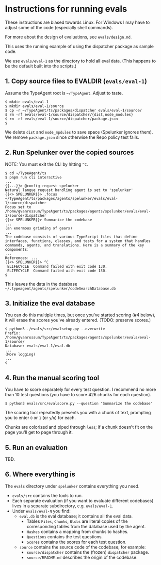 # Instructions for running evals

These instructions are biased towards Linux.
For Windows I may have to adjust some of the code
(especially shell commands).

For more about the design of evaluations, see `evals/design.md`.

This uses the running example of using the dispatcher package
as sample code.

We use `evals/eval-1` as the directory to hold all eval data.
(This happens to be the default built into the scripts.)

## 1. Copy source files to EVALDIR (`evals/eval-1`)

Assume the TypeAgent root is `~/TypeAgent`. Adjust to taste.

```shell
$ mkdir evals/eval-1
$ mkdir evals/eval-1/source
$ cp -r ~/TypeAgent/ts/packages/dispatcher evals/eval-1/source/
$ rm -rf evals/eval-1/source/dispatcher/{dist,node_modules}
$ rm -rf evals/eval-1/source/dispatcher/package.json
$
```

We delete `dist` and `node_mpdules` to save space (Spelunker ignores them).
We remove `package.json` since otherwise the Repo policy test fails.

## 2. Run Spelunker over the copied sources

NOTE: You must exit the CLI by hitting `^C`.

```shell
$ cd ~/TypeAgent/ts
$ pnpm run cli interactive
...
{{...}}> @config request spelunker
Natural langue request handling agent is set to 'spelunker'
{{<> SPELUNKER}}> .focus ~/TypeAgent/ts/packages/agents/spelunker/evals/eval-1/source/dispatcher
Focus set to /home/gvanrossum/TypeAgent/ts/packages/agents/spelunker/evals/eval-1/source/dispatcher
{{<> SPELUNKER}}> Summarize the codebase
...
(an enormous grinding of gears)
...
The codebase consists of various TypeScript files that define interfaces, functions, classes, and tests for a system that handles commands, agents, and translations. Here is a summary of the key components:
...
References: ...
{{<> SPELUNKER}}> ^C
 ELIFECYCLE  Command failed with exit code 130.
 ELIFECYCLE  Command failed with exit code 130.
$
```

This leaves the data in the database `~/.typeagent/agents/spelunker/codeSearchDatabase.db`

## 3. Initialize the eval database

You can do this multiple times, but once you've started scoring (#4 below),
it will erase the scores you've already entered. (TODO: preserve scores.)

```shell
$ python3 ./evals/src/evalsetup.py --overwrite
Prefix: /home/gvanrossum/TypeAgent/ts/packages/agents/spelunker/evals/eval-1/source/
Database: evals/eval-1/eval.db
...
(More logging)
...
$
```

## 4. Run the manual scoring tool

You have to score separately for every test question.
I recommend no more than 10 test questions
(you have to score 426 chunks for each question).

```shell
$ python3 evals/src/evalscore.py --question "Summarize the codebase"
```

The scoring tool repeatedly presents you with a chunk of text,
prompting you to enter `0` or `1` (or `y`/`n`) for each.

Chunks are colorized and piped through `less`;
if a chunk doesn't fit on the page you'll get to page through it.

## 5. Run an evaluation

TBD.

## 6. Where everything is

The `evals` directory under `spelunker` contains everything you need.

- `evals/src` contains the tools to run.
- Each separate evaluation (if you want to evaluate different codebases)
  lives in a separate subdirectory, e.g. `evals/eval-1`.
- Under `evals/eval-N` you find:
  - `eval.db` is the eval database; it contains all the eval data.
    - Tables `Files`, `Chunks`, `Blobs` are literal copies of
      the corresponding tables from the database used by the agent.
    - `Hashes` contains a mapping from chunks to hashes.
    - `Questions` contains the test questions.
    - `Scores` contains the scores for each test question.
  - `source` contains the source code of the codebase; for example:
    - `source/dispatcher` contains the (frozen) `dispatcher` package.
    - `source/README.md` describes the origin of the codebase.

